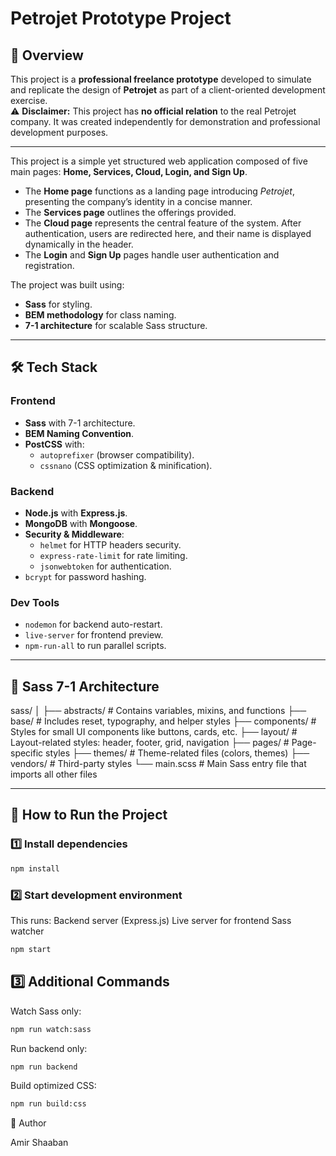 # Petrojet Prototype Project

## 📌 Overview

This project is a **professional freelance prototype** developed to simulate and replicate the design of **Petrojet** as part of a client-oriented development exercise.  
⚠️ **Disclaimer:** This project has **no official relation** to the real Petrojet company. It was created independently for demonstration and professional development purposes.

---

This project is a simple yet structured web application composed of five main pages: **Home, Services, Cloud, Login, and Sign Up**.

- The **Home page** functions as a landing page introducing _Petrojet_, presenting the company’s identity in a concise manner.
- The **Services page** outlines the offerings provided.
- The **Cloud page** represents the central feature of the system. After authentication, users are redirected here, and their name is displayed dynamically in the header.
- The **Login** and **Sign Up** pages handle user authentication and registration.

The project was built using:

- **Sass** for styling.
- **BEM methodology** for class naming.
- **7-1 architecture** for scalable Sass structure.

---

## 🛠️ Tech Stack

### **Frontend**

- **Sass** with 7-1 architecture.
- **BEM Naming Convention**.
- **PostCSS** with:
  - `autoprefixer` (browser compatibility).
  - `cssnano` (CSS optimization & minification).

### **Backend**

- **Node.js** with **Express.js**.
- **MongoDB** with **Mongoose**.
- **Security & Middleware**:
  - `helmet` for HTTP headers security.
  - `express-rate-limit` for rate limiting.
  - `jsonwebtoken` for authentication.
- `bcrypt` for password hashing.

### **Dev Tools**

- `nodemon` for backend auto-restart.
- `live-server` for frontend preview.
- `npm-run-all` to run parallel scripts.

---

## 📂 Sass 7-1 Architecture

sass/
│
├── abstracts/ # Contains variables, mixins, and functions
├── base/ # Includes reset, typography, and helper styles
├── components/ # Styles for small UI components like buttons, cards, etc.
├── layout/ # Layout-related styles: header, footer, grid, navigation
├── pages/ # Page-specific styles
├── themes/ # Theme-related files (colors, themes)
├── vendors/ # Third-party styles
└── main.scss # Main Sass entry file that imports all other files

---

## 🚀 How to Run the Project

### 1️⃣ Install dependencies

```bash
npm install
```

### 2️⃣ Start development environment

This runs:
Backend server (Express.js)
Live server for frontend
Sass watcher

```bash
npm start
```

## 3️⃣ Additional Commands

Watch Sass only:

```bash
npm run watch:sass
```

Run backend only:

```bash
npm run backend
```

Build optimized CSS:

```bash
npm run build:css
```

👤 Author

Amir Shaaban
